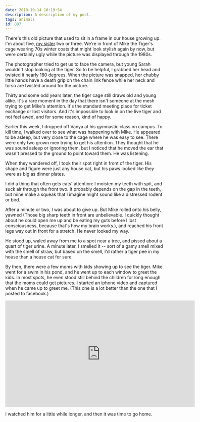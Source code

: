 ```yaml
---
date: 2010-10-14 10:19:54
description: A description of my post.
tags: animals
id: 887
---
```

There's this old picture that used to sit in a frame in our house growing up.  I'm about five, <a href="http://princesssparklepants.com" target="_blank">my sister</a> two or three.  We're in front of Mike the Tiger's cage wearing 70s winter coats that might look stylish again by now, but were certainly ugly while the picture was displayed through the 1980s.

The photographer tried to get us to face the camera, but young Sarah wouldn't stop looking at the tiger.  So to be helpful, I grabbed her head and twisted it nearly 180 degrees.  When the picture was snapped, her chubby little hands have a death grip on the chain link fence while her neck and torso are twisted around for the picture.
<!--more-->
Thirty and some odd years later, the tiger cage still draws old and young alike.  It's a rare moment in the day that there isn't someone at the mesh trying to get Mike's attention.  It's the standard meeting place for ticket exchange or lost visitors.  And it's impossible to look in on the live tiger and not feel awed, and for some reason, kind of happy.

Earlier this week, I dropped off Vanya at his gymnastic class on campus.  To kill time, I walked over to see what was happening with Mike.  He appeared to be asleep, but very close to the cage where he was easy to see.  There were only two grown men trying to get his attention.  They thought that he was sound asleep or ignoring them, but I noticed that he moved the ear that wasn't pressed to the ground to point toward them.  He was listening.

When they wandered off, I took their spot right in front of the tiger.  His shape and figure were just any house cat, but his paws looked like they were as big as dinner plates.

I did a thing that often gets cats' attention:  I moisten my teeth with spit, and suck air through the front two.  It probably depends on the gap in the teeth, but mine make a squeak that I imagine might sound like a distressed rodent or bird.

After a minute or two, I was about to give up.  But Mike rolled onto his belly, yawned (Those big sharp teeth in front are unbelievable.  I quickly thought about he could open me up and be eating my guts before I lost consciousness, because that's how my brain works.), and reached his front legs way out in front for a stretch.  He never looked my way.

He stood up, waled away from me to a spot near a tree, and pissed about a quart of tiger urine.  A minute later, I smelled it -- sort of a gamy smell mixed with the smell of straw, but based on the smell, I'd rather a tiger pee in my house than a house cat for sure.

By then, there were a few moms with kids showing up to see the tiger.  Mike went for a swim in his pond, and he went up to each window to greet the kids.  In most spots, he even stood still behind the children for long enough that the moms could get pictures.  I started an iphone video and captured when he came up to greet me.  (This one is a lot better than the one that I posted to facebook.)

<iframe src="http://player.vimeo.com/video/15808491?title=0&amp;portrait=0&amp;color=666698" width="600" height="337" frameborder="0"></iframe>

I watched him for a little while longer, and then it was time to go home.
